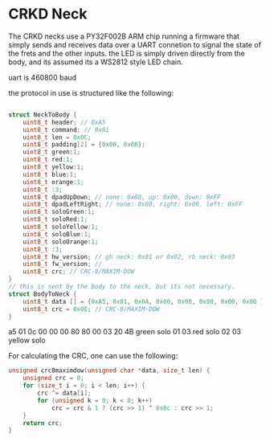 # CRKD Neck
The CRKD necks use a PY32F002B ARM chip running a firmware that simply sends and receives data over a UART connetion to signal the state of the frets and the other inputs. the LED is simply driven directly from the body, and its assumed its a WS2812 style LED chain.

uart is 460800 baud

the protocol in use is structured like the following:

```c

struct NeckToBody {
    uint8_t header; // 0xA5
    uint8_t command; // 0x01 
    uint8_t len = 0x0C;
    uint8_t padding[2] = {0x00, 0x00};
    uint8_t green:1;
    uint8_t red:1;
    uint8_t yellow:1;
    uint8_t blue:1;
    uint8_t orange:1;
    uint8_t :3;
    uint8_t dpadUpDown; // none: 0x80, up: 0x00, down: 0xFF
    uint8_t dpadLeftRight; // none: 0x80, right: 0x00, left: 0xFF
    uint8_t soloGreen:1;
    uint8_t soloRed:1;
    uint8_t soloYellow:1;
    uint8_t soloBlue:1;
    uint8_t soloOrange:1;
    uint8_t :3;
    uint8_t hw_version; // gh neck: 0x01 or 0x02, rb neck: 0x03
    uint8_t fw_version; // 
    uint8_t crc; // CRC-8/MAXIM-DOW
}
// this is sent by the body to the neck, but its not necessary.
struct BodyToNeck {
    uint8_t data [] = {0xA5, 0x01, 0x0A, 0x00, 0x00, 0x00, 0x00, 0x00 };
    uint8_t crc = 0x0E; // CRC-8/MAXIM-DOW
}
```
a5 01 0c 00 00 00 80 80 00 03 20 4B
green solo
01 03
red solo
02 03
yellow solo


For calculating the CRC, one can use the following:
```c
unsigned crc8maximdow(unsigned char *data, size_t len) {
    unsigned crc = 0;
    for (size_t i = 0; i < len; i++) {
        crc ^= data[i];
        for (unsigned k = 0; k < 8; k++)
            crc = crc & 1 ? (crc >> 1) ^ 0x8c : crc >> 1;
    }
    return crc;
}
```